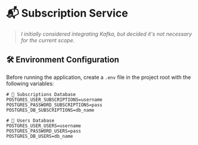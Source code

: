 # 📬 Subscription Service

> _I initially considered integrating Kafka, but decided it's not necessary for the current scope._

## 🛠 Environment Configuration

Before running the application, create a `.env` file in the project root with the following variables:

```env
# 🔐 Subscriptions Database
POSTGRES_USER_SUBSCRIPTIONS=username
POSTGRES_PASSWORD_SUBSCRIPTIONS=pass
POSTGRES_DB_SUBSCRIPTIONS=db_name

# 👤 Users Database
POSTGRES_USER_USERS=username
POSTGRES_PASSWORD_USERS=pass
POSTGRES_DB_USERS=db_name
